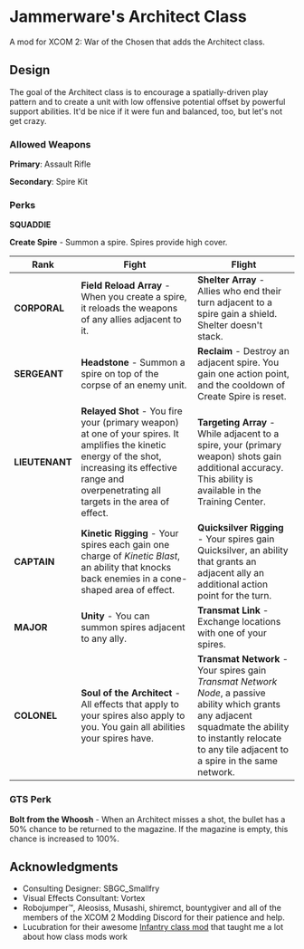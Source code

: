# Jammerware's Architect Class
A mod for XCOM 2: War of the Chosen that adds the Architect class.

## Design
The goal of the Architect class is to encourage a spatially-driven play pattern and to create a unit with low offensive potential offset by powerful support abilities. It'd be nice if it were fun and balanced, too, but let's not get crazy.

### Allowed Weapons
**Primary**: Assault Rifle

**Secondary**: Spire Kit

### Perks

**SQUADDIE**

**Create Spire** - Summon a spire. Spires provide high cover.

| Rank | Fight | Flight |
| ---- | ----- | ------ |
| **CORPORAL** | **Field Reload Array** - When you create a spire, it reloads the weapons of any allies adjacent to it. | **Shelter Array** - Allies who end their turn adjacent to a spire gain a shield. Shelter doesn't stack. |
| **SERGEANT** | **Headstone** - Summon a spire on top of the corpse of an enemy unit. | **Reclaim** - Destroy an adjacent spire. You gain one action point, and the cooldown of Create Spire is reset. |
| **LIEUTENANT** | **Relayed Shot** - You fire your (primary weapon) at one of your spires. It amplifies the kinetic energy of the shot, increasing its effective range and overpenetrating all targets in the area of effect. | **Targeting Array** - While adjacent to a spire, your (primary weapon) shots gain additional accuracy. This ability is available in the Training Center. |
| **CAPTAIN** | **Kinetic Rigging** - Your spires each gain one charge of *Kinetic Blast*, an ability that knocks back enemies in a cone-shaped area of effect. | **Quicksilver Rigging** - Your spires gain Quicksilver, an ability that grants an adjacent ally an additional action point for the turn. |
| **MAJOR** | **Unity** - You can summon spires adjacent to any ally. | **Transmat Link** - Exchange locations with one of your spires. |
| **COLONEL** | **Soul of the Architect** - All effects that apply to your spires also apply to you. You gain all abilities your spires have. | **Transmat Network** - Your spires gain *Transmat Network Node*, a passive ability which grants any adjacent squadmate the ability to instantly relocate to any tile adjacent to a spire in the same network. |

### GTS Perk
**Bolt from the Whoosh** - When an Architect misses a shot, the bullet has a 50% chance to be returned to the magazine. If the magazine is empty, this chance is increased to 100%.

## Acknowledgments
- Consulting Designer: SBGC_Smallfry
- Visual Effects Consultant: Vortex
- Robojumper™, Aleosiss, Musashi, shiremct, bountygiver and all of the members of the XCOM 2 Modding Discord for their patience and help.
- Lucubration for their awesome [Infantry class mod](https://github.com/Lucubration/XCOM2/tree/master/LucubrationsInfantryClass/LucubrationsInfantryClass) that taught me a lot about how class mods work